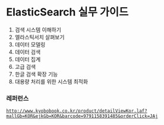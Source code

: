 # ElasticSearch 실무 가이드

1. 검색 시스템 이해하기
2. 엘라스틱서치 살펴보기
3. 데이터 모델링
4. 데이터 검색
5. 데이터 집계
6. 고급 검색
7. 한글 검색 확장 기능
8. 대용량 처리를 위한 시스템 최적화
   <br>

### 레퍼런스

<code>http://www.kyobobook.co.kr/product/detailViewKor.laf?mallGb=KOR&ejkGb=KOR&barcode=9791158391485&orderClick=JAj</code>
